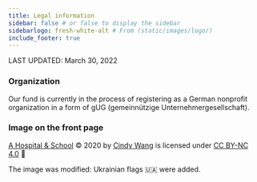 ```yaml
---
title: Legal information
sidebar: false # or false to display the sidebar
sidebarlogo: fresh-white-alt # From (static/images/logo/)
include_footer: true
---
```


LAST UPDATED: March 30, 2022

### Organization

Our fund is currently in the process of registering as a German nonprofit organization in a form of gUG (gemeinnützige Unternehmergesellschaft).

### Image on the front page

[A Hospital & School](https://dribbble.com/shots/11457213-A-Hospital-School) © 2020 by [Cindy Wang](https://cndwng.com) is licensed under [CC BY-NC 4.0](https://creativecommons.org/licenses/by-nc/4.0/?ref=chooser-v1) 🙏

The image was modified: Ukrainian flags 🇺🇦 were added.
